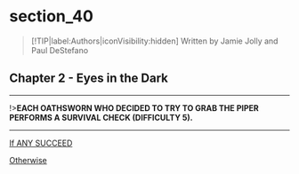 
# section_40

>[!TIP|label:Authors|iconVisibility:hidden]
>Written by Jamie Jolly and Paul DeStefano

## Chapter 2 - Eyes in the Dark

---

!>**EACH OATHSWORN WHO DECIDED TO TRY TO GRAB THE PIPER PERFORMS A SURVIVAL CHECK (DIFFICULTY 5).** 

---

[If ANY SUCCEED](output/chapter2/section_42.md)

[Otherwise](output/chapter2/section_41.md)


